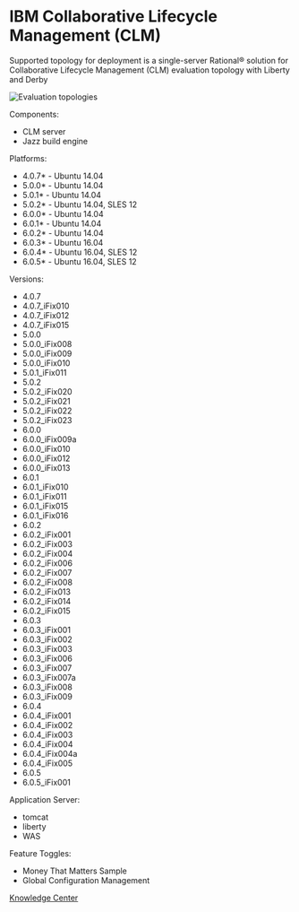 # IBM Collaborative Lifecycle Management (CLM)

Supported topology for deployment is a single-server Rational® solution for Collaborative Lifecycle Management (CLM) evaluation topology with Liberty and Derby

![Evaluation topologies](https://jazz.net/wiki/pub/Deployment/StandardTopologiesOverview/evaluation.png)

Components:

* CLM server
* Jazz build engine

Platforms:

* 4.0.7* - Ubuntu 14.04
* 5.0.0* - Ubuntu 14.04
* 5.0.1* - Ubuntu 14.04
* 5.0.2* - Ubuntu 14.04, SLES 12
* 6.0.0* - Ubuntu 14.04
* 6.0.1* - Ubuntu 14.04
* 6.0.2* - Ubuntu 14.04
* 6.0.3* - Ubuntu 16.04
* 6.0.4* - Ubuntu 16.04, SLES 12
* 6.0.5* - Ubuntu 16.04, SLES 12

Versions:

* 4.0.7
* 4.0.7_iFix010
* 4.0.7_iFix012
* 4.0.7_iFix015
* 5.0.0
* 5.0.0_iFix008
* 5.0.0_iFix009
* 5.0.0_iFix010
* 5.0.1_iFix011
* 5.0.2
* 5.0.2_iFix020
* 5.0.2_iFix021
* 5.0.2_iFix022
* 5.0.2_iFix023
* 6.0.0
* 6.0.0_iFix009a
* 6.0.0_iFix010
* 6.0.0_iFix012
* 6.0.0_iFix013
* 6.0.1
* 6.0.1_iFix010
* 6.0.1_iFix011
* 6.0.1_iFix015
* 6.0.1_iFix016
* 6.0.2
* 6.0.2_iFix001
* 6.0.2_iFix003
* 6.0.2_iFix004
* 6.0.2_iFix006
* 6.0.2_iFix007
* 6.0.2_iFix008
* 6.0.2_iFix013
* 6.0.2_iFix014
* 6.0.2_iFix015
* 6.0.3
* 6.0.3_iFix001
* 6.0.3_iFix002
* 6.0.3_iFix003
* 6.0.3_iFix006
* 6.0.3_iFix007
* 6.0.3_iFix007a
* 6.0.3_iFix008
* 6.0.3_iFix009
* 6.0.4
* 6.0.4_iFix001
* 6.0.4_iFix002
* 6.0.4_iFix003
* 6.0.4_iFix004
* 6.0.4_iFix004a
* 6.0.4_iFix005
* 6.0.5
* 6.0.5_iFix001

Application Server:
* tomcat
* liberty
* WAS

Feature Toggles:

* Money That Matters Sample
* Global Configuration Management

[Knowledge Center][1]

[1]: https://www.ibm.com/support/knowledgecenter/SSYMRC/clm_family_welcome.html "Title"
